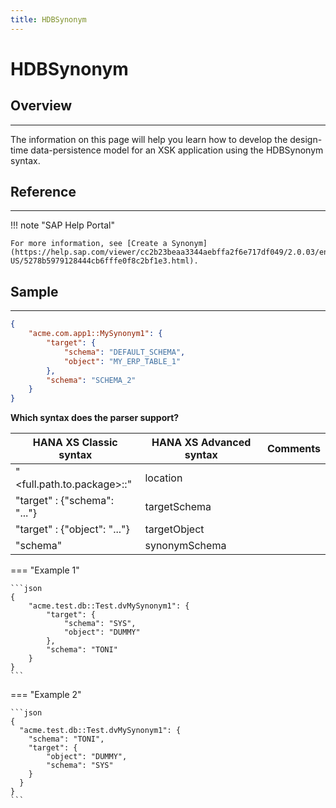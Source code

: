 ```yaml
---
title: HDBSynonym
---
```


HDBSynonym
===

## Overview
---

The information on this page will help you learn how to develop the design-time data-persistence model for an XSK application using the HDBSynonym syntax.

## Reference
---

!!! note "SAP Help Portal"

    For more information, see [Create a Synonym](https://help.sap.com/viewer/cc2b23beaa3344aebffa2f6e717df049/2.0.03/en-US/5278b5979128444cb6fffe0f8c2bf1e3.html).

## Sample
---

```json
{
    "acme.com.app1::MySynonym1": {
        "target": {
            "schema": "DEFAULT_SCHEMA",
            "object": "MY_ERP_TABLE_1"
        },
        "schema": "SCHEMA_2"
    }
}
```

**Which syntax does the parser support?**

| HANA XS Classic syntax                    | HANA XS Advanced syntax           | Comments |
|-------------------------------------------|-----------------------------------|----------|
| "<full.path.to.package>::<MySynonymName>" | location                          |          |
| "target" : {"schema": "..."}              | targetSchema                      |          |
| "target" : {"object": "..."}              | targetObject                      |          |
| "schema"                                  | synonymSchema                     |          |

=== "Example 1"

    ```json
    {
        "acme.test.db::Test.dvMySynonym1": {
            "target": {
                "schema": "SYS",
                "object": "DUMMY"
            },
            "schema": "TONI"
        }
    }
    ```

=== "Example 2"

    ```json
    {
      "acme.test.db::Test.dvMySynonym1": {
        "schema": "TONI",
        "target": {
            "object": "DUMMY",
            "schema": "SYS"
        }
      }
    }
    ```

